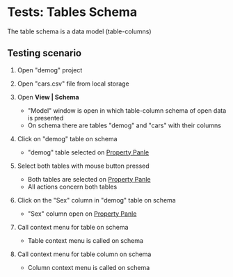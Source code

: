 <!-- TITLE: Tests: Tables Schema -->
<!-- SUBTITLE: -->

# Tests: Tables Schema

The table schema is a data model (table-columns)

## Testing scenario

1. Open "demog" project

1. Open "cars.csv" file from local storage

1. Open **View | Schema**
   * "Model" window is open in which table-column schema of open data is presented
   * On schema there are tables "demog" and "cars" with their columns
   
1. Click on "demog" table on schema
   * "demog" table selected on [Property Panle](../overview/property-panel.md)

1. Select both tables with mouse button pressed
   * Both tables are selected on [Property Panle](../overview/property-panel.md)
   * All actions concern both tables
   
1. Click on the "Sex" column in "demog" table on schema
   * "Sex" column open on [Property Panle](../overview/property-panel.md)
  
1. Call context menu for table on schema
   * Table context menu is called on schema    
   
1. Call context menu for table column on schema
   * Column context menu is called on schema
